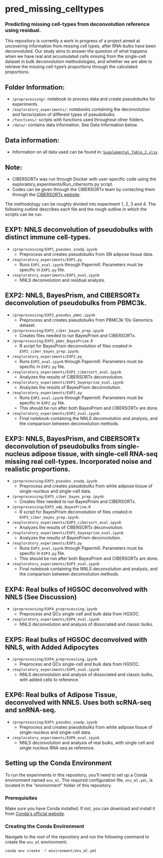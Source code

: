 # pred_missing_celltypes
### Predicting missing cell-types from deconvolution reference using residual. 

This repository is currently a work in progress of a project aimed at uncovering information from missing cell types, after RNA-bulks have been deconvoluted. Our study aims to answer the question of what happens when we have real and accumulated cells missing from the single-cell dataset in bulk deconvolution methodologies, and whether we are able to retrieve the missing cell-type’s proportions through the calculated proportions. 

## Folder Information:
- `/preprocessing/`: notebook to process data and create pseudobulks for experiments.
- `/exploratory_experiments/`:  notebooks containing the deconvolution and factorization of different types of pseudobulks.
- `/functions/`:  scripts with functions used throughout other folders.
- `/data/`: contains data information. See Data Information below.

## Data information: 
- Information on all data used can be found in: [`Supplemental_Table_2.xlsx`](https://github.com/ivichadriana/pred_missing_celltypes/blob/main/data/Supplemental_Table_2.xlsx)

## Note:
- CIBERSORTx was run through Docker with user-specific code using the exploratory_experiments/Run_cibersortx.py script.
- Codes can be given through the CIBERSORTx team by contacting them through the [CIBERSORTx website](https://cibersortx.stanford.edu/).

The methodology can be roughly divided into experiment 1, 2, 3 and 4. 
The following outline describes each file and the rough outline in which the scripts can be run.

## EXP1: NNLS deconvolution of pseudobulks with distinct immune cell-types.
- `/preprocessing/EXP1_pseudos_snadp.ipynb`
    - Preprocess and creates pseudobulks from SN adipose tissue data.
- `/exploratory_experiments/EXP1.py`
    - Runs `EXP1_eval.ipynb` through Papermill. Parameters must be specific in `EXP1.py` file.
- `/exploratory_experiments/EXP1_eval.ipynb`
    - NNLS deconvolution and residual analysis.    

## EXP2: NNLS, BayesPrism, and CIBERSORTx deconvolution of pseudobulks from PBMC3k.
- `/preprocessing/EXP2_pseudos_pbmc.ipynb`
    - Preprocess and creates pseudobulks from PBMC3k 10x Genomics dataset.
- `/preprocessing/EXP2_ciber_bayes_prep.ipynb`
    - Creates files needed to run BayesPrism and CIBERSORTx.
- `/preprocessing/EXP2_pbmc_BayesPrism.R`
    - R script for BayesPrism deconvolution of files created in `EXP2_ciber_bayes_prep.ipynb`.
- `/exploratory_experiments/EXP2.py`
    - Runs `EXP2_eval.ipynb` through Papermill. Parameters must be specific in `EXP2.py` file.
- `/exploratory_experiments/EXP2_cibersort_eval.ipynb`
    - Analyzes the results of CIBERSORTx deconvolution.
- `/exploratory_experiments/EXP2_bayesprism_eval.ipynb`
    - Analyzes the results of BayesPrism deconvolution.
- `/exploratory_experiments/EXP2.py`
    - Runs `EXP2_eval.ipynb` through Papermill. Parameters must be specific in `EXP2.py` file.
    - This should be run after both BayesPrism and CIBERSORTx are done. 
- `/exploratory_experiments/EXP2_eval.ipynb`
    - Final notebook containing the NNLS deconvolution and analysis, and the comparison between deconvolution methods. 

## EXP3: NNLS, BayesPrism, and CIBERSORTx deconvolution of pseudobulks from single-nucleus adipose tissue, with single-cell RNA-seq missing real cell-types. Incorporated noise and realistic proportions.
- `/preprocessing/EXP3_pseudos_snadp.ipynb`
    - Preprocess and creates pseudobulks from white adipose tissue of single-nucleus and single-cell data.
- `/preprocessing/EXP3_ciber_bayes_prep.ipynb`
    - Creates files needed to run BayesPrism and CIBERSORTx.
- `/preprocessing/EXP3_adp_BayesPrism.R`
    - R script for BayesPrism deconvolution of files created in `EXP3_ciber_bayes_prep.ipynb`.
- `/exploratory_experiments/EXP3_cibersort_eval.ipynb`
    - Analyzes the results of CIBERSORTx deconvolution.
- `/exploratory_experiments/EXP2_bayesprism_eval.ipynb`
    - Analyzes the results of BayesPrism deconvolution.
- `/exploratory_experiments/EXP3.py`
    - Runs `EXP3_eval.ipynb` through Papermill. Parameters must be specific in `EXP3.py` file.
    - This should be run after both BayesPrism and CIBERSORTx are done. 
- `/exploratory_experiments/EXP3_eval.ipynb`
    - Final notebook containing the NNLS deconvolution and analysis, and the comparison between deconvolution methods.     

## EXP4: Real bulks of HGSOC deconvolved with NNLS (See Discussion)
- `/preprocessing/EXP4_preprocessing.ipynb`
    - Preprocess and QCs single-cell  and bulk data from HGSOC.
- `/exploratory_experiments/EXP4_eval.ipynb`
    - NNLS deconvolution and analysis of dissociated and classic bulks.
   
## EXP5: Real bulks of HGSOC deconvolved with NNLS, with Added Adipocytes
- `/preprocessing/EXP4_preprocessing.ipynb`
    - Preprocess and QCs single-cell  and bulk data from HGSOC.
- `/exploratory_experiments/EXP5_eval.ipynb`
    - NNLS deconvolution and analysis of dissociated and classic bulks, with added cells to reference.

## EXP6: Real bulks of Adipose Tissue, deconvolved with NNLS. Uses both scRNA-seq and snRNA-seq.
- `/preprocessing/EXP3_pseudos_snadp.ipynb`
    - Preprocess and creates pseudobulks from white adipose tissue of single-nucleus and single-cell data.
- `/exploratory_experiments/EXP6_eval.ipynb`
    - NNLS deconvolution and analysis of real bulks, with single cell and single nucleus RNA seq as reference.

## Setting up the Conda Environment

To run the experiments in this repository, you'll need to set up a Conda environment named `env_ml`. The required configuration file, `env_ml.yml`, is located in the "environment" folder of this repository.

### Prerequisites

Make sure you have Conda installed. If not, you can download and install it from [Conda's official website](https://docs.conda.io/projects/conda/en/latest/user-guide/install/index.html).

### Creating the Conda Environment

Navigate to the root of the repository and run the following command to create the `env_ml` environment:

```bash
conda env create -f environment/env_ml.yml
